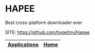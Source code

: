 # HAPEE
 
 Best cross-platform downloader ever
 
 SITE: https://github.com/hugetiny/Hapee

 | [Applications](https://portable-linux-apps.github.io/apps.html) | [Home](https://portable-linux-apps.github.io)
 | --- | --- |
